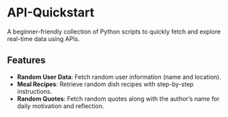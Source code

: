 # API-Quickstart
A beginner-friendly collection of Python scripts to quickly fetch and explore real-time data using APIs.


## Features
- **Random User Data**: Fetch random user information (name and location).
- **Meal Recipes**: Retrieve random dish recipes with step-by-step instructions.
- **Random Quotes**: Fetch random quotes along with the author’s name for daily motivation and reflection.
